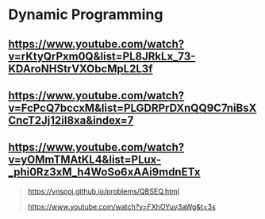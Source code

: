 # Dynamic Programming
## https://www.youtube.com/watch?v=rKtyQrPxm0Q&list=PL8JRkLx_73-KDAroNHStrVXObcMpL2L3f
## https://www.youtube.com/watch?v=FcPcQ7bccxM&list=PLGDRPrDXnQQ9C7niBsXCncT2Jj12iI8xa&index=7
## https://www.youtube.com/watch?v=yOMmTMAtKL4&list=PLux-_phi0Rz3xM_h4WoSo6xAAi9mdnETx

> https://vnspoj.github.io/problems/QBSEQ.html
>
> https://www.youtube.com/watch?v=FXhOYuy3aWg&t=3s
>
> 
